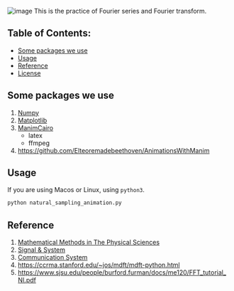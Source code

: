 ![image](https://github.com/Json-93/final_project/blob/main/img/NSYSU.gif)
This is the practice of Fourier series and Fourier transform.

## Table of Contents:
- [Some packages we use](#some-packages-we-use)
- [Usage](#usage)
- [Reference](#reference)
- [License](#license)



## Some packages we use
1. [Numpy ](https://numpy.org/install/)
2. [Matplotlib](https://matplotlib.org/stable/users/getting_started/)
3. [ManimCairo](https://docs.manim.community/en/stable/faq/installation.html#why-are-there-different-versions-of-manim)
    - latex
    - ffmpeg
4. https://github.com/Elteoremadebeethoven/AnimationsWithManim

## Usage
If you are using Macos or Linux, using ```python3```.
```python
python natural_sampling_animation.py
```

## Reference
1. [Mathematical Methods in The Physical Sciences](https://www.christs.cam.ac.uk/sites/default/files/inline-files/0a187866618ca3049030ec5014860ae8-original.pdf)
2. [Signal & System](https://www.academia.edu/37486178/Signals_and_Systems_2nd_Edition_by_Oppenheim_)
3. [Communication System](https://www.academia.edu/8837636/COMMUNICATION_SYSTEMS_5th_Edition_International_Student_Version_Space_Time_DSP_CONTENTS)
4. https://ccrma.stanford.edu/~jos/mdft/mdft-python.html
5. https://www.sjsu.edu/people/burford.furman/docs/me120/FFT_tutorial_NI.pdf
